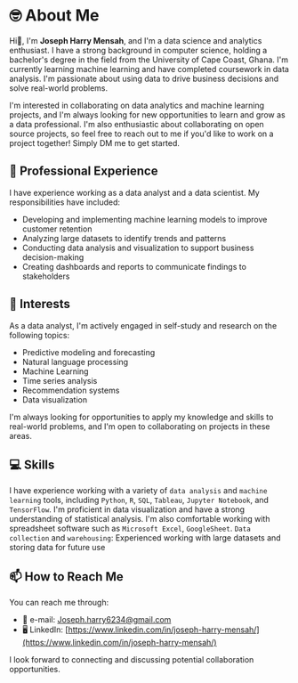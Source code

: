 # 🤓 About Me

Hi👋, I'm **Joseph Harry Mensah**, and I'm a data science and analytics enthusiast. I have a strong background in computer science, holding a bachelor's degree in the field from the University of Cape Coast, Ghana. I'm currently learning machine learning and have completed coursework in data analysis. I'm passionate about using data to drive business decisions and solve real-world problems.

I'm interested in collaborating on data analytics and machine learning projects, and I'm always looking for new opportunities to learn and grow as a data professional. I'm also enthusiastic about collaborating on open source projects, so feel free to reach out to me if you'd like to work on a project together! Simply DM me to get started.

## 💼 Professional Experience

I have experience working as a data analyst and a data scientist. My responsibilities have included:

- Developing and implementing machine learning models to improve customer retention
- Analyzing large datasets to identify trends and patterns
- Conducting data analysis and visualization to support business decision-making
- Creating dashboards and reports to communicate findings to stakeholders

## 🧐 Interests

As a data analyst, I'm actively engaged in self-study and research on the following topics:

- Predictive modeling and forecasting
- Natural language processing
- Machine Learning
- Time series analysis
- Recommendation systems
- Data visualization

I'm always looking for opportunities to apply my knowledge and skills to real-world problems, and I'm open to collaborating on projects in these areas.

## 💻 Skills

I have experience working with a variety of `data analysis` and `machine learning` tools, including `Python`, `R`, `SQL`, `Tableau`, `Jupyter Notebook`, and `TensorFlow`. I'm proficient in data visualization and have a strong understanding of statistical analysis. I'm also comfortable working with spreadsheet software such as `Microsoft Excel`, `GoogleSheet`. `Data collection` and `warehousing`: Experienced working with large datasets and storing data for future use

## 📫 How to Reach Me

You can reach me through:

- 📧 e-mail: Joseph.harry6234@gmail.com
- 🖥 LinkedIn: [https://www.linkedin.com/in/joseph-harry-mensah/](https://www.linkedin.com/in/joseph-harry-mensah/)

I look forward to connecting and discussing potential collaboration opportunities.
